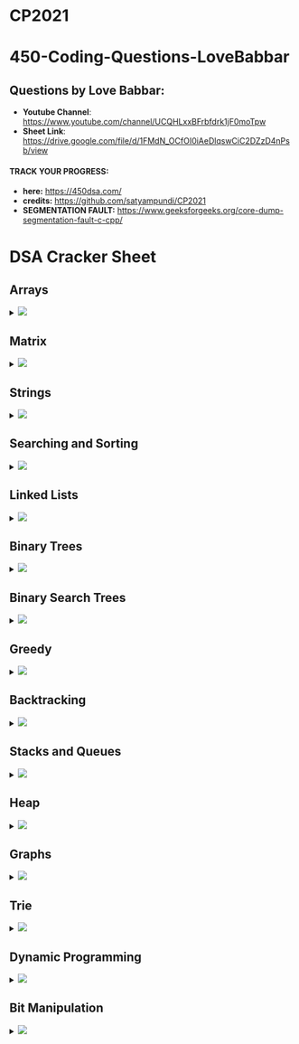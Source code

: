 # CP2021
# 450-Coding-Questions-LoveBabbar

## Questions by Love Babbar: 
- **Youtube Channel**: https://www.youtube.com/channel/UCQHLxxBFrbfdrk1jF0moTpw 
- **Sheet Link**: https://drive.google.com/file/d/1FMdN_OCfOI0iAeDlqswCiC2DZzD4nPsb/view

<!--
<h2 id="index">Index :</h2>
<ol>
    <li><a href="#array"> Arrays</a></li>
    <li><a href="#matrix"> Matrix</a></li>
    <li><a href="#string"> Strings</a></li>
    <li><a href="#sns"> Searching & Sorting</a></li>
    <li><a href="#linkedlist"> LinkedList</a></li>
    <li><a href="#binarytrees"> Binary Trees</a></li>
    <li><a href="#bst"> Binary Search Trees</a></li>
    <li><a href="#greedy"> Greedy</a></li>
    <li><a href="#backtracking"> BackTracking</a></li>
    <li><a href="#snq"> Stacks & Queues</a></li>
    <li><a href="#heap"> Heap</a></li>
    <li><a href="#graph"> Graph</a></li>
    <li><a href="#trie"> Trie</a></li>
    <li><a href="#dp"> Dynamic Programming</a></li>
    <li><a href="#bm"> Bit Manipulation</a></li>
</ol>

` Recommended: Please solve it on “PRACTICE ” first, before moving on to the solution. `

-->

#### TRACK YOUR PROGRESS: 
- **here:** https://450dsa.com/
- **credits:** https://github.com/satyampundi/CP2021
- **SEGMENTATION FAULT:** https://www.geeksforgeeks.org/core-dump-segmentation-fault-c-cpp/

# DSA Cracker Sheet

## Arrays

<details>

<summary><img id="array" src="https://img.shields.io/badge/Arrays-35-brightgreen?style=for-the-badge"></summary>


| Topic:              | Problem                                                                                              | Solutions        |
|:-------------------:|------------------------------------------------------------------------------------------------------|:----------------:|
| Array               | [Reverse the array](https://www.geeksforgeeks.org/write-a-program-to-reverse-an-array-or-string/)    |<a  href="https://github.com/satyampundi/CP2021/blob/main/rev_arr.cpp"><img src="https://img.shields.io/badge/Solution-green"></a>|
| Array               | Find the maximum and minimum element in an array                                                     |<a  href="https://github.com/satyampundi/CP2021/blob/main/find_Min_and_Max.cpp"><img src="https://img.shields.io/badge/Solution-green"></a>|
| Array               | Find the "Kth" max and min element of an array                                                       |<a  href="https://github.com/satyampundi/CP2021/blob/main/KthSmallAndLarge.cpp"><img src="https://img.shields.io/badge/Solution-green"></a>        |
| Array               | Given an array which consists of only 0, 1 and 2. Sort the array without using any sorting algo      |<a  href="https://github.com/satyampundi/CP2021/blob/main/0%2C1%2C2%20arr_Sort.cpp"><img src="https://img.shields.io/badge/Solution-green"></a>    |
| Array               | Move all the negative elements to one side of the array                                              |<a  href="https://github.com/satyampundi/CP2021/blob/main/inPlaceMovAllNeg.cpp"><img src="https://img.shields.io/badge/Solution-green"> </a>       |
| Array               | Find the Union and Intersection of the two sorted arrays.                                            | <a href="https://github.com/satyampundi/CP2021/blob/main/intersection.cpp"> <img src="https://img.shields.io/badge/Solution-green"></a> |
| Array               | Write a program to cyclically rotate an array by one.                                                |   |
| Array               | find Largest sum contiguous Subarray [V. IMP]                                                        | <->              |
| Array               | Minimise the maximum difference between heights [V.IMP]                                              | <->              |
| Array               | Minimum no. of Jumps to reach end of an array                                                        | <->              |
| Array               | find duplicate in an array of N+1 Integers                                                           | <->              |
| Array               | Merge 2 sorted arrays without using Extra space.                                                     | <->              |
| Array               | Kadane's Algo [V.V.V.V.V IMP]                                                                        | <->              |
| Array               | Merge Intervals                                                                                      | <->              |
| Array               | Next Permutation                                                                                     | <->              |
| Array               | Count Inversion                                                                                      | <->              |
| Array               | Best time to buy and Sell stock                                                                      | <->              |
| Array               | find all pairs on integer array whose sum is equal to given number                                   | <->              |
| Array               | find common elements In 3 sorted arrays                                                              | <->              |
| Array               | Rearrange the array in alternating positive and negative items with O(1) extra space                 | <->              |
| Array               | Find if there is any subarray with sum equal to 0                                                    | <->              |
| Array               | Find factorial of a large number                                                                     | <->              |
| Array               | find maximum product subarray                                                                        | <->              |
| Array               | Find longest coinsecutive subsequence                                                                | <->              |
| Array               | Given an array of size n and a number k, fin all elements that appear more than " n/k " times.       | <->              |
| Array               | Maximum profit by buying and selling a share atmost twice                                            | <->              |
| Array               | Find whether an array is a subset of another array                                                   | <->              |
| Array               | Find the triplet that sum to a given value                                                           | <->              |
| Array               | Trapping Rain water problem                                                                          | <->              |
| Array               | Chocolate Distribution problem                                                                       | <->              |
| Array               | Smallest Subarray with sum greater than a given value                                                | <->              |
| Array               | Three way partitioning of an array around a given value                                              | <->              |
| Array               | Minimum swaps required bring elements less equal K together                                          | <->              |
| Array               | Minimum no. of operations required to make an array palindrome                                       | <->              |
| Array               | Median of 2 sorted arrays of equal size                                                              | <->              |
| Array               | Median of 2 sorted arrays of different size                                                          | <->              |

</details>

## Matrix

<details>

<summary><img id="matrix" src="https://img.shields.io/badge/Matrix-10-yellow?style=for-the-badge"></summary>

| Topic:              | Problem                                                                                              | Solutions        |
|:-------------------:|------------------------------------------------------------------------------------------------------|:----------------:|
| Matrix              | Spiral traversal on a Matrix                                                                         | <->              |
| Matrix              | Search an element in a matriix                                                                       | <->              |
| Matrix              | Find median in a row wise sorted matrix                                                              | <->              |
| Matrix              | Find row with maximum no. of 1's                                                                     | <->              |
| Matrix              | Print elements in sorted order using row-column wise sorted matrix                                   | <->              |
| Matrix              | Maximum size rectangle                                                                               | <->              |
| Matrix              | Find a specific pair in matrix                                                                       | <->              |
| Matrix              | Rotate matrix by 90 degrees                                                                          | <->              |
| Matrix              | Kth smallest element in a row-cpumn wise sorted matrix                                               | <->              |
| Matrix              | Common elements in all rows of a given matrix                                                        | <->              |

</details>

## Strings

<details>

<summary><img id="string" src="https://img.shields.io/badge/String-42-orange?style=for-the-badge"></summary>

| Topic:              | Problem                                                                                              | Solutions        |
|:-------------------:|------------------------------------------------------------------------------------------------------|:----------------:|
| String              | Reverse a String                                                                                     | <->              |
| String              | Check whether a String is Palindrome or not                                                          | <->              |
| String              | Find Duplicate characters in a string                                                                | <->              |
| String              | Why strings are immutable in Java?                                                                   | <->              |
| String              | Write a Code to check whether one string is a rotation of another                                    | <->              |
| String              | Write a Program to check whether a string is a valid shuffle of two strings or not                   | <->              |
| String              | Count and Say problem                                                                                | <->              |
| String              | Write a program to find the longest Palindrome in a string.[ Longest palindromic Substring]          | <->              |
| String              | Find Longest Recurring Subsequence in String                                                         | <->              |
| String              | Print all Subsequences of a string.                                                                  | <->              |
| String              | Print all the permutations of the given string                                                       | <->              |
| String              | Split the Binary string into two substring with equal 0’s and 1’s                                    | <->              |
| String              | Word Wrap Problem [VERY IMP].                                                                        | <->              |
| String              | EDIT Distance [Very Imp]                                                                             | <->              |
| String              | Find next greater number with same set of digits. [Very Very IMP]                                    | <->              |
| String              | Balanced Parenthesis problem.[Imp]                                                                   | <->              |
| String              | Word break Problem[ Very Imp]                                                                        | <->              |
| String              | Rabin Karp Algo                                                                                      | <->              |
| String              | KMP Algo                                                                                             | <->              |
| String              | Convert a Sentence into its equivalent mobile numeric keypad sequence.                               | <->              |
| String              | Minimum number of bracket reversals needed to make an expression balanced.                           | <->              |
| String              | Count All Palindromic Subsequence in a given String.                                                 | <->              |
| String              | Count of number of given string in 2D character array                                                | <->              |
| String              | Search a Word in a 2D Grid of characters.                                                            | <->              |
| String              | Boyer Moore Algorithm for Pattern Searching.                                                         | <->              |
| String              | Converting Roman Numerals to Decimal                                                                 | <->              |
| String              | Longest Common Prefix                                                                                | <->              |
| String              | Number of flips to make binary string alternate                                                      | <->              |
| String              | Find the first repeated word in string.                                                              | <->              |
| String              | Minimum number of swaps for bracket balancing.                                                       | <->              |
| String              | Find the longest common subsequence between two strings.                                             | <->              |
| String              | Program to generate all possible valid IP addresses from given  string.                              | <->              |
| String              | Write a program tofind the smallest window that contains all characters of string itself.            | <->              |
| String              | Rearrange characters in a string such that no two adjacent are same                                  | <->              |
| String              | Minimum characters to be added at front to make string palindrome                                    | <->              |
| String              | Given a sequence of words, print all anagrams together                                               | <->              |
| String              | Find the smallest window in a string containing all characters of another string                     | <->              |
| String              | Recursively remove all adjacent duplicates                                                           | <->              |
| String              | String matching where one string contains wildcard characters                                        | <->              |
| String              | Function to find Number of customers who could not get a computer                                    | <->              |
| String              | Transform One String to Another using Minimum Number of Given Operation                              | <->              |
| String              | Check if two given strings are isomorphic to each other                                              | <->              |
| String              | Recursively print all sentences that can be formed from list of word lists                           | <->              |

</details>

## Searching and Sorting

<details>

<summary><img id="sns" src="https://img.shields.io/badge/Searching_&_Sorting-36-red?style=for-the-badge"></summary>

| Topic:              | Problem                                                                                              | Solutions        |
|:-------------------:|------------------------------------------------------------------------------------------------------|:----------------:|
| Searching & Sorting | Find first and last positions of an element in a sorted array                                        | <->              |
| Searching & Sorting | Find a Fixed Point (Value equal to index) in a given array                                           | <->              |
| Searching & Sorting | Search in a rotated sorted array                                                                     | <->              |
| Searching & Sorting | square root of an integer                                                                            | <->              |
| Searching & Sorting | Maximum and minimum of an array using minimum number of comparisons                                  | <->              |
| Searching & Sorting | Optimum location of point to minimize total distance                                                 | <->              |
| Searching & Sorting | Find the repeating and the missing                                                                   | <->              |
| Searching & Sorting | find majority element                                                                                | <->              |
| Searching & Sorting | Searching in an array where adjacent differ by at most k                                             | <->              |
| Searching & Sorting | find a pair with a given difference                                                                  | <->              |
| Searching & Sorting | find four elements that sum to a given value                                                         | <->              |
| Searching & Sorting | maximum sum such that no 2 elements are adjacent                                                     | <->              |
| Searching & Sorting | Count triplet with sum smaller than a given value                                                    | <->              |
| Searching & Sorting | merge 2 sorted arrays                                                                                | <->              |
| Searching & Sorting | print all subarrays with 0 sum                                                                       | <->              |
| Searching & Sorting | Product array Puzzle                                                                                 | <->              |
| Searching & Sorting | Sort array according to count of set bits                                                            | <->              |
| Searching & Sorting | minimum no. of swaps required to sort the array                                                      | <->              |
| Searching & Sorting | Bishu and Soldiers                                                                                   | <->              |
| Searching & Sorting | Rasta and Kheshtak                                                                                   | <->              |
| Searching & Sorting | Kth smallest number again                                                                            | <->              |
| Searching & Sorting | Find pivot element in a sorted array                                                                 | <->              |
| Searching & Sorting | K-th Element of Two Sorted Arrays                                                                    | <->              |
| Searching & Sorting | Aggressive cows                                                                                      | <->              |
| Searching & Sorting | Book Allocation Problem                                                                              | <->              |
| Searching & Sorting | EKOSPOJ:                                                                                             | <->              |
| Searching & Sorting | Job Scheduling Algo                                                                                  | <->              |
| Searching & Sorting | Missing Number in AP                                                                                 | <->              |
| Searching & Sorting | Smallest number with atleastn trailing zeroes infactorial                                            | <->              |
| Searching & Sorting | Painters Partition Problem:                                                                          | <->              |
| Searching & Sorting | ROTI-Prata SPOJ                                                                                      | <->              |
| Searching & Sorting | DoubleHelix SPOJ                                                                                     | <->              |
| Searching & Sorting | Subset Sums                                                                                          | <->              |
| Searching & Sorting | Findthe inversion count                                                                              | <->              |
| Searching & Sorting | Implement Merge-sort in-place                                                                        | <->              |
| Searching & Sorting | Partitioning and Sorting Arrays with Many Repeated Entries                                           | <->              |

</details>

## Linked Lists

<details>

<summary><img id="linkedlist" src="https://img.shields.io/badge/Linked_List-36-blue?style=for-the-badge"></summary>

| Topic:              | Problem                                                                                              | Solutions        |
|:-------------------:|------------------------------------------------------------------------------------------------------|:----------------:|
| LinkedList          | Write a Program to reverse the Linked List. (Both Iterative and recursive)                           | <->              |
| LinkedList          | Reverse a Linked List in group of Given Size. [Very Imp]                                             | <->              |
| LinkedList          | Write a program to Detect loop in a linked list.                                                     | <->              |
| LinkedList          | Write a program to Delete loop in a linked list.                                                     | <->              |
| LinkedList          | Find the starting point of the loop.                                                                 | <->              |
| LinkedList          | Remove Duplicates in a sorted Linked List.                                                           | <->              |
| LinkedList          | Remove Duplicates in a Un-sorted Linked List.                                                        | <->              |
| LinkedList          | Write a Program to Move the last element to Front in a Linked List.                                  | <->              |
| LinkedList          | Add “1” to a number represented as a Linked List.                                                    | <->              |
| LinkedList          | Add two numbers represented by linked lists.                                                         | <->              |
| LinkedList          | Intersection of two Sorted Linked List.                                                              | <->              |
| LinkedList          | Intersection Point of two Linked Lists.                                                              | <->              |
| LinkedList          | Merge Sort For Linked lists.[Very Important]                                                         | <->              |
| LinkedList          | Quicksort for Linked Lists.[Very Important]                                                          | <->              |
| LinkedList          | Find the middle Element of a linked list.                                                            | <->              |
| LinkedList          | Check if a linked list is a circular linked list.                                                    | <->              |
| LinkedList          | Split a Circular linked list into two halves.                                                        | <->              |
| LinkedList          | Write a Program to check whether the Singly Linked list is a palindrome or not.                      | <->              |
| LinkedList          | Deletion from a Circular Linked List.                                                                | <->              |
| LinkedList          | Reverse a Doubly Linked list.                                                                        | <->              |
| LinkedList          | Find pairs with a given sum in a DLL.                                                                | <->              |
| LinkedList          | Count triplets in a sorted DLL whose sum is equal to given value “X”.                                | <->              |
| LinkedList          | Sort a “k”sorted Doubly Linked list.[Very IMP]                                                       | <->              |
| LinkedList          | Rotate DoublyLinked list by N nodes.                                                                 | <->              |
| LinkedList          | Rotate a Doubly Linked list in group of Given Size.[Very IMP]                                        | <->              |
| LinkedList          | Can we reverse a linked list in less than O(n) ?                                                     | <->              |
| LinkedList          | Why Quicksort is preferred for. Arrays and Merge Sort for LinkedLists ?                              | <->              |
| LinkedList          | Flatten a Linked List                                                                                | <->              |
| LinkedList          | Sort a LL of 0's, 1's and 2's                                                                        | <->              |
| LinkedList          | Clone a linked list with next and random pointer                                                     | <->              |
| LinkedList          | Merge K sorted Linked list                                                                           | <->              |
| LinkedList          | Multiply 2 no. represented by LL                                                                     | <->              |
| LinkedList          | Delete nodes which have a greater value on right side                                                | <->              |
| LinkedList          | Segregate even and odd nodes in a Linked List                                                        | <->              |
| LinkedList          | Program for n’th node from the end of a Linked List                                                  | <->              |
| LinkedList          | Find the first non-repeating character from a stream of characters                                   | <->              |

</details>

## Binary Trees

<details>

<summary><img id="binarytrees" src="https://img.shields.io/badge/Binary_Trees-35-bluevoilet?style=for-the-badge"></summary>

| Topic:              | Problem                                                                                              | Solutions        |
|:-------------------:|------------------------------------------------------------------------------------------------------|:----------------:|
| Binary Trees        | level order traversal                                                                                | <->              |
| Binary Trees        | Reverse Level Order traversal                                                                        | <->              |
| Binary Trees        | Height of a tree                                                                                     | <->              |
| Binary Trees        | Diameter of a tree                                                                                   | <->              |
| Binary Trees        | Mirror of a tree                                                                                     | <->              |
| Binary Trees        | Inorder Traversal of a tree both using recursion and Iteration                                       | <->              |
| Binary Trees        | Preorder Traversal of a tree both using recursion and Iteration                                      | <->              |
| Binary Trees        | Postorder Traversal of a tree both using recursion and Iteration                                     | <->              |
| Binary Trees        | Left View of a tree                                                                                  | <->              |
| Binary Trees        | Right View of Tree                                                                                   | <->              |
| Binary Trees        | Top View of a tree                                                                                   | <->              |
| Binary Trees        | Bottom View of a tree                                                                                | <->              |
| Binary Trees        | Zig-Zag traversal of a binary tree                                                                   | <->              |
| Binary Trees        | Check if a tree is balanced or not                                                                   | <->              |
| Binary Trees        | Diagnol Traversal of a Binary tree                                                                   | <->              |
| Binary Trees        | Boundary traversal of a Binary tree                                                                  | <->              |
| Binary Trees        | Construct Binary Tree from String with Bracket Representation                                        | <->              |
| Binary Trees        | Convert Binary tree into Doubly Linked List                                                          | <->              |
| Binary Trees        | Convert Binary tree into Sum tree                                                                    | <->              |
| Binary Trees        | Construct Binary tree from Inorder and preorder traversal                                            | <->              |
| Binary Trees        | Find minimum swaps required to convert a Binary tree into BST                                        | <->              |
| Binary Trees        | Check if Binary tree is Sum tree or not                                                              | <->              |
| Binary Trees        | Check if all leaf nodes are at same level or not                                                     | <->              |
| Binary Trees        | Check if a Binary Tree contains duplicate subtrees of size 2 or more [ IMP ]                         | <->              |
| Binary Trees        | Check if 2 trees are mirror or not                                                                   | <->              |
| Binary Trees        | Sum of Nodes on the Longest path from root to leaf node                                              | <->              |
| Binary Trees        | Check if given graph is tree or not.  [ IMP ]                                                        | <->              |
| Binary Trees        | Find Largest subtree sum in a tree                                                                   | <->              |
| Binary Trees        | Maximum Sum of nodes in Binary tree such that no two are adjacent                                    | <->              |
| Binary Trees        | Print all "K" Sum paths in a Binary tree                                                             | <->              |
| Binary Trees        | Find LCA in a Binary tree                                                                            | <->              |
| Binary Trees        | Find distance between 2 nodes in a Binary tree                                                       | <->              |
| Binary Trees        | Kth Ancestor of node in a Binary tree                                                                | <->              |
| Binary Trees        | Find all Duplicate subtrees in a Binary tree [ IMP ]                                                 | <->              |
| Binary Trees        | Tree Isomorphism Problem                                                                             | <->              |

</details>

## Binary Search Trees

<details>

<summary><img id="bst" src="https://img.shields.io/badge/Binary_Search_Trees-22-yellowgreen?style=for-the-badge"></summary>

| Topic:              | Problem                                                                                              | Solutions        |
|:-------------------:|------------------------------------------------------------------------------------------------------|:----------------:|
| Binary Search Trees | Fina a value in a BST                                                                                | <->              |
| Binary Search Trees | Deletion of a node in a BST                                                                          | <->              |
| Binary Search Trees | Find min and max value in a BST                                                                      | <->              |
| Binary Search Trees | Find inorder successor and inorder predecessor in a BST                                              | <->              |
| Binary Search Trees | Check if a tree is a BST or not                                                                      | <->              |
| Binary Search Trees | Populate Inorder successor of all nodes                                                              | <->              |
| Binary Search Trees | Find LCA  of 2 nodes in a BST                                                                        | <->              |
| Binary Search Trees | Construct BST from preorder traversal                                                                | <->              |
| Binary Search Trees | Convert Binary tree into BST                                                                         | <->              |
| Binary Search Trees | Convert a normal BST into a Balanced BST                                                             | <->              |
| Binary Search Trees | Merge two BST [ V.V.V>IMP ]                                                                          | <->              |
| Binary Search Trees | Find Kth largest element in a BST                                                                    | <->              |
| Binary Search Trees | Find Kth smallest element in a BST                                                                   | <->              |
| Binary Search Trees | Count pairs from 2 BST whose sum is equal to given value "X"                                         | <->              |
| Binary Search Trees | Find the median of BST in O(n) time and O(1) space                                                   | <->              |
| Binary Search Trees | Count BST ndoes that lie in a given range                                                            | <->              |
| Binary Search Trees | Replace every element with the least greater element on its right                                    | <->              |
| Binary Search Trees | Given "n" appointments, find the conflicting appointments                                            | <->              |
| Binary Search Trees | Check preorder is valid or not                                                                       | <->              |
| Binary Search Trees | Check whether BST contains Dead end                                                                  | <->              |
| Binary Search Trees | Largest BST in a Binary Tree [ V.V.V.V.V IMP ]                                                       | <->              |
| Binary Search Trees | Flatten BST to sorted list                                                                           | <->              |

</details>

## Greedy

<details>

<summary><img id="greedy" src="https://img.shields.io/badge/Greedy-35-green?style=for-the-badge"> </summary>

| Topic:              | Problem                                                                                              | Solutions        |
|:-------------------:|------------------------------------------------------------------------------------------------------|:----------------:|
| Greedy              | Activity Selection Problem                                                                           | <->              |
| Greedy              | Job SequencingProblem                                                                                | <->              |
| Greedy              | Huffman Coding                                                                                       | <->              |
| Greedy              | Water Connection Problem                                                                             | <->              |
| Greedy              | Fractional Knapsack Problem                                                                          | <->              |
| Greedy              | Greedy Algorithm to find Minimum number of Coins                                                     | <->              |
| Greedy              | Maximum trains for which stoppage can be provided                                                    | <->              |
| Greedy              | Minimum Platforms Problem                                                                            | <->              |
| Greedy              | Buy Maximum Stocks if i stocks can be bought on i-th day                                             | <->              |
| Greedy              | Find the minimum and maximum amount to buy all N candies                                             | <->              |
| Greedy              | Minimize Cash Flow among a given set of friends who have borrowed money from each other              | <->              |
| Greedy              | Minimum Cost to cut a board into squares                                                             | <->              |
| Greedy              | Check if it is possible to survive on Island                                                         | <->              |
| Greedy              | Find maximum meetings in one room                                                                    | <->              |
| Greedy              | Maximum product subset of an array                                                                   | <->              |
| Greedy              | Maximize array sum after K negations                                                                 | <->              |
| Greedy              | Maximize the sum of arr[i]*i                                                                         | <->              |
| Greedy              | Maximum sum of absolute difference of an array                                                       | <->              |
| Greedy              | Maximize sum of consecutive differences in a circular array                                          | <->              |
| Greedy              | Minimum sum of absolute difference of pairs of two arrays                                            | <->              |
| Greedy              | Program for Shortest Job First (or SJF) CPU Scheduling                                               | <->              |
| Greedy              | Program for Least Recently Used (LRU) Page Replacement algorithm                                     | <->              |
| Greedy              | Smallest subset with sum greater than all other elements                                             | <->              |
| Greedy              | Chocolate Distribution Problem                                                                       | <->              |
| Greedy              | DEFKIN -Defense of a Kingdom                                                                         | <->              |
| Greedy              | DIEHARD -DIE HARD                                                                                    | <->              |
| Greedy              | GERGOVIA -Wine trading in Gergovia                                                                   | <->              |
| Greedy              | Picking Up Chicks                                                                                    | <->              |
| Greedy              | CHOCOLA –Chocolate                                                                                   | <->              |
| Greedy              | ARRANGE -Arranging Amplifiers                                                                        | <->              |
| Greedy              | K Centers Problem                                                                                    | <->              |
| Greedy              | Minimum Cost of ropes                                                                                | <->              |
| Greedy              | Find smallest number with given number of digits and sum of digits                                   | <->              |
| Greedy              | Rearrange characters in a string such that no two adjacent are same                                  | <->              |
| Greedy              | Find maximum sum possible equal sum of three stacks                                                  | <->              |

</details>

## Backtracking

<details>

<summary><img id="backtracking" src="https://img.shields.io/badge/Back_Tracking-19-yellow?style=for-the-badge"> </summary>

| Topic:              | Problem                                                                                              | Solutions        |
|:-------------------:|------------------------------------------------------------------------------------------------------|:----------------:|
| BackTracking        | Rat in a maze Problem                                                                                | <->              |
| BackTracking        | Printing all solutions in N-Queen Problem                                                            | <->              |
| BackTracking        | Word Break Problem using Backtracking                                                                | <->              |
| BackTracking        | Remove Invalid Parentheses                                                                           | <->              |
| BackTracking        | Sudoku Solver                                                                                        | <->              |
| BackTracking        | m Coloring Problem                                                                                   | <->              |
| BackTracking        | Print all palindromic partitions of a string                                                         | <->              |
| BackTracking        | Subset Sum Problem                                                                                   | <->              |
| BackTracking        | The Knight’s tour problem                                                                            | <->              |
| BackTracking        | Tug of War                                                                                           | <->              |
| BackTracking        | Find shortest safe route in a path with landmines                                                    | <->              |
| BackTracking        | Combinational Sum                                                                                    | <->              |
| BackTracking        | Find Maximum number possible by doing at-most K swaps                                                | <->              |
| BackTracking        | Print all permutations of a string                                                                   | <->              |
| BackTracking        | Find if there is a path of more than k length from a source                                          | <->              |
| BackTracking        | Longest Possible Route in a Matrix with Hurdles                                                      | <->              |
| BackTracking        | Print all possible paths from top left to bottom right of a mXn matrix                               | <->              |
| BackTracking        | Partition of a set intoK subsets with equal sum                                                      | <->              |
| BackTracking        | Find the K-th Permutation Sequence of first N natural numbers                                        | <->              |

</details>

## Stacks and Queues

<details>

<summary><img id="snq" src="https://img.shields.io/badge/Stacks_&_Queues-38-red?style=for-the-badge"> </summary>

| Topic:              | Problem                                                                                              | Solutions        |
|:-------------------:|------------------------------------------------------------------------------------------------------|:----------------:|
| Stacks & Queues     | Implement Stack from Scratch                                                                         | <->              |
| Stacks & Queues     | Implement Queue from Scratch                                                                         | <->              |
| Stacks & Queues     | Implement 2 stack in an array                                                                        | <->              |
| Stacks & Queues     | find the middle element of a stack                                                                   | <->              |
| Stacks & Queues     | Implement "N" stacks in an Array                                                                     | <->              |
| Stacks & Queues     | Check the expression has valid or Balanced parenthesis or not.                                       | <->              |
| Stacks & Queues     | Reverse a String using Stack                                                                         | <->              |
| Stacks & Queues     | Design a Stack that supports getMin() in O(1) time and O(1) extra space.                             | <->              |
| Stacks & Queues     | Find the next Greater element                                                                        | <->              |
| Stacks & Queues     | The celebrity Problem                                                                                | <->              |
| Stacks & Queues     | Arithmetic Expression evaluation                                                                     | <->              |
| Stacks & Queues     | Evaluation of Postfix expression                                                                     | <->              |
| Stacks & Queues     | Implement a method to insert an element at its bottom without using any other data structure.        | <->              |
| Stacks & Queues     | Reverse a stack using recursion                                                                      | <->              |
| Stacks & Queues     | Sort a Stack using recursion                                                                         | <->              |
| Stacks & Queues     | Merge Overlapping Intervals                                                                          | <->              |
| Stacks & Queues     | Largest rectangular Area in Histogram                                                                | <->              |
| Stacks & Queues     | Length of the Longest Valid Substring                                                                | <->              |
| Stacks & Queues     | Expression contains redundant bracket or not                                                         | <->              |
| Stacks & Queues     | Implement Stack using Queue                                                                          | <->              |
| Stacks & Queues     | Implement Stack using Deque                                                                          | <->              |
| Stacks & Queues     | Stack Permutations (Check if an array is stack permutation of other)                                 | <->              |
| Stacks & Queues     | Implement Queue using Stack                                                                          | <->              |
| Stacks & Queues     | Implement "n" queue in an array                                                                      | <->              |
| Stacks & Queues     | Implement a Circular queue                                                                           | <->              |
| Stacks & Queues     | LRU Cache Implementationa                                                                            | <->              |
| Stacks & Queues     | Reverse a Queue using recursion                                                                      | <->              |
| Stacks & Queues     | Reverse the first “K” elements of a queue                                                            | <->              |
| Stacks & Queues     | Interleave the first half of the queue with second half                                              | <->              |
| Stacks & Queues     | Find the first circular tour that visits all Petrol Pumps                                            | <->              |
| Stacks & Queues     | Minimum time required to rot all oranges                                                             | <->              |
| Stacks & Queues     | Distance of nearest cell having 1 in a binary matrix                                                 | <->              |
| Stacks & Queues     | First negative integer in every window of size “k”                                                   | <->              |
| Stacks & Queues     | Check if all levels of two trees are anagrams or not.                                                | <->              |
| Stacks & Queues     | Sum of minimum and maximum elements of all subarrays of size “k”.                                    | <->              |
| Stacks & Queues     | Minimum sum of squares of character counts in a given string after removing “k” characters.          | <->              |
| Stacks & Queues     | Queue based approach or first non-repeating character in a stream.                                   | <->              |
| Stacks & Queues     | Next Smaller Element                                                                                 | <->              |

</details>

## Heap

<details>

<summary><img id="heap" src="https://img.shields.io/badge/Heap-18-orange?style=for-the-badge"></summary>

| Topic:              | Problem                                                                                              | Solutions        |
|:-------------------:|------------------------------------------------------------------------------------------------------|:----------------:|
| Heap                | Implement a Maxheap/MinHeap using arrays and recursion.                                              | <->              |
| Heap                | Sort an Array using heap. (HeapSort)                                                                 | <->              |
| Heap                | Maximum of all subarrays of size k.                                                                  | <->              |
| Heap                | “k” largest element in an array                                                                      | <->              |
| Heap                | Kth smallest and largest element in an unsorted array                                                | <->              |
| Heap                | Merge “K” sorted arrays. [ IMP ]                                                                     | <->              |
| Heap                | Merge 2 Binary Max Heaps                                                                             | <->              |
| Heap                | Kth largest sum continuous subarrays                                                                 | <->              |
| Heap                | Leetcode- reorganize strings                                                                         | <->              |
| Heap                | Merge “K” Sorted Linked Lists [V.IMP]                                                                | <->              |
| Heap                | Smallest range in “K” Lists                                                                          | <->              |
| Heap                | Median in a stream of Integers                                                                       | <->              |
| Heap                | Check if a Binary Tree is Heap                                                                       | <->              |
| Heap                | Connect “n” ropes with minimum cost                                                                  | <->              |
| Heap                | Convert BST to Min Heap                                                                              | <->              |
| Heap                | Convert min heap to max heap                                                                         | <->              |
| Heap                | Rearrange characters in a string such that no two adjacent are same.                                 | <->              |
| Heap                | Minimum sum of two numbers formed from digits of an array                                            | <->              |

</details>

## Graphs

<details>

<summary><img id="graph" src="https://img.shields.io/badge/Graph-44-orange?style=for-the-badge"></summary>

| Topic:              | Problem                                                                                              | Solutions        |
|:-------------------:|------------------------------------------------------------------------------------------------------|:----------------:|
| Graph               | Create a Graph, print it                                                                             | <->              |
| Graph               | Implement BFS algorithm                                                                              | <->              |
| Graph               | Implement DFS Algo                                                                                   | <->              |
| Graph               | Detect Cycle in Directed Graph using BFS/DFS Algo                                                    | <->              |
| Graph               | Detect Cycle in UnDirected Graph using BFS/DFS Algo                                                  | <->              |
| Graph               | Search in a Maze                                                                                     | <->              |
| Graph               | Minimum Step by Knight                                                                               | <->              |
| Graph               | flood fill algo                                                                                      | <->              |
| Graph               | Clone a graph                                                                                        | <->              |
| Graph               | Making wired Connections                                                                             | <->              |
| Graph               | word Ladder                                                                                          | <->              |
| Graph               | Dijkstra algo                                                                                        | <->              |
| Graph               | Implement Topological Sort                                                                           | <->              |
| Graph               | Minimum time taken by each job to be completed given by a Directed Acyclic Graph                     | <->              |
| Graph               | Find whether it is possible to finish all tasks or not from given dependencies                       | <->              |
| Graph               | Find the no. of Isalnds                                                                              | <->              |
| Graph               | Given a sorted Dictionary of an Alien Language, find order of characters                             | <->              |
| Graph               | Implement Kruksal’sAlgorithm                                                                         | <->              |
| Graph               | Implement Prim’s Algorithm                                                                           | <->              |
| Graph               | Total no. of Spanning tree in a graph                                                                | <->              |
| Graph               | Implement Bellman Ford Algorithm                                                                     | <->              |
| Graph               | Implement Floyd warshallAlgorithm                                                                    | <->              |
| Graph               | Travelling Salesman Problem                                                                          | <->              |
| Graph               | Graph ColouringProblem                                                                               | <->              |
| Graph               | Snake and Ladders Problem                                                                            | <->              |
| Graph               | Find bridge in a graph                                                                               | <->              |
| Graph               | Count Strongly connected Components(Kosaraju Algo)                                                   | <->              |
| Graph               | Check whether a graph is Bipartite or Not                                                            | <->              |
| Graph               | Detect Negative cycle in a graph                                                                     | <->              |
| Graph               | Longest path in a Directed Acyclic Graph                                                             | <->              |
| Graph               | Journey to the Moon                                                                                  | <->              |
| Graph               | Cheapest Flights Within K Stops                                                                      | <->              |
| Graph               | Oliver and the Game                                                                                  | <->              |
| Graph               | Water Jug problem using BFS                                                                          | <->              |
| Graph               | Water Jug problem using BFS                                                                          | <->              |
| Graph               | Find if there is a path of more thank length from a source                                           | <->              |
| Graph               | M-ColouringProblem                                                                                   | <->              |
| Graph               | Minimum edges to reverse o make path from source to destination                                      | <->              |
| Graph               | Paths to travel each nodes using each edge(Seven Bridges)                                            | <->              |
| Graph               | Vertex Cover Problem                                                                                 | <->              |
| Graph               | Chinese Postman or Route Inspection                                                                  | <->              |
| Graph               | Number of Triangles in a Directed and Undirected Graph                                               | <->              |
| Graph               | Minimise the cashflow among a given set of friends who have borrowed money from each other           | <->              |
| Graph               | Two Clique Problem                                                                                   | <->              |

</details>

## Trie

<details>

<summary><img id="trie" src="https://img.shields.io/badge/Trie-06-blue?style=for-the-badge"></summary>

| Topic:              | Problem                                                                                              | Solutions        |
|:-------------------:|------------------------------------------------------------------------------------------------------|:----------------:|
| Trie                | Construct a trie from scratch                                                                        | <->              |
| Trie                | Find shortest unique prefix for every word in a given list                                           | <->              |
| Trie                | Word Break Problem \| (Trie solution)                                                                | <->              |
| Trie                | Given a sequence of words, print all anagrams together                                               | <->              |
| Trie                | Implement a Phone Directory                                                                          | <->              |
| Trie                | Print unique rows in a given boolean matrix                                                          | <->              |

</details>

## Dynamic Programming

<details>

<summary><img id="dp" src="https://img.shields.io/badge/ Dynamic_Programming-60-ff69b4?style=for-the-badge"></summary>

| Topic:              | Problem                                                                                              | Solutions        |
|:-------------------:|------------------------------------------------------------------------------------------------------|:----------------:|
| Dynamic Programming | Coin ChangeProblem                                                                                   | <->              |
| Dynamic Programming | Knapsack Problem                                                                                     | <->              |
| Dynamic Programming | Binomial CoefficientProblem                                                                          | <->              |
| Dynamic Programming | Permutation CoefficientProblem                                                                       | <->              |
| Dynamic Programming | Program for nth Catalan Number                                                                       | <->              |
| Dynamic Programming | Matrix Chain Multiplication                                                                          | <->              |
| Dynamic Programming | Edit Distance                                                                                        | <->              |
| Dynamic Programming | Subset Sum Problem                                                                                   | <->              |
| Dynamic Programming | Friends Pairing Problem                                                                              | <->              |
| Dynamic Programming | Gold Mine Problem                                                                                    | <->              |
| Dynamic Programming | Assembly Line SchedulingProblem                                                                      | <->              |
| Dynamic Programming | Painting the Fenceproblem                                                                            | <->              |
| Dynamic Programming | Maximize The Cut Segments                                                                            | <->              |
| Dynamic Programming | Longest Common Subsequence                                                                           | <->              |
| Dynamic Programming | Longest Repeated Subsequence                                                                         | <->              |
| Dynamic Programming | Longest Increasing Subsequence                                                                       | <->              |
| Dynamic Programming | Space Optimized Solution of LCS                                                                      | <->              |
| Dynamic Programming | LCS (Longest Common Subsequence) of three strings                                                    | <->              |
| Dynamic Programming | Maximum Sum Increasing Subsequence                                                                   | <->              |
| Dynamic Programming | Count all subsequences having product less than K                                                    | <->              |
| Dynamic Programming | Longest subsequence such that difference between adjacent is one                                     | <->              |
| Dynamic Programming | Maximum subsequence sum such that no three are consecutive                                           | <->              |
| Dynamic Programming | Egg Dropping Problem                                                                                 | <->              |
| Dynamic Programming | Maximum Length Chain of Pairs                                                                        | <->              |
| Dynamic Programming | Maximum size square sub-matrix with all 1s                                                           | <->              |
| Dynamic Programming | Maximum sum of pairs with specific difference                                                        | <->              |
| Dynamic Programming | Min Cost PathProblem                                                                                 | <->              |
| Dynamic Programming | Maximum difference of zeros and ones in binary string                                                | <->              |
| Dynamic Programming | Minimum number of jumps to reach end                                                                 | <->              |
| Dynamic Programming | Minimum cost to fill given weight in a bag                                                           | <->              |
| Dynamic Programming | Minimum removals from array to make max –min <= K                                                    | <->              |
| Dynamic Programming | Longest Common Substring                                                                             | <->              |
| Dynamic Programming | Count number of ways to reacha given score in a game                                                 | <->              |
| Dynamic Programming | Count Balanced Binary Trees of Height h                                                              | <->              |
| Dynamic Programming | LargestSum Contiguous Subarray [V>V>V>V IMP ]                                                        | <->              |
| Dynamic Programming | Smallest sum contiguous subarray                                                                     | <->              |
| Dynamic Programming | Unbounded Knapsack (Repetition of items allowed)                                                     | <->              |
| Dynamic Programming | Word Break Problem                                                                                   | <->              |
| Dynamic Programming | Largest Independent Set Problem                                                                      | <->              |
| Dynamic Programming | Partition problem                                                                                    | <->              |
| Dynamic Programming | Longest Palindromic Subsequence                                                                      | <->              |
| Dynamic Programming | Count All Palindromic Subsequence in a given String                                                  | <->              |
| Dynamic Programming | Longest Palindromic Substring                                                                        | <->              |
| Dynamic Programming | Longest alternating subsequence                                                                      | <->              |
| Dynamic Programming | Weighted Job Scheduling                                                                              | <->              |
| Dynamic Programming | Coin game winner where every player has three choices                                                | <->              |
| Dynamic Programming | Count Derangements (Permutation such that no element appears in its original position) [ IMPORTANT ] | <->              |
| Dynamic Programming | Maximum profit by buying and selling a share at most twice [ IMP ]                                   | <->              |
| Dynamic Programming | Optimal Strategy for a Game                                                                          | <->              |
| Dynamic Programming | Optimal Binary Search Tree                                                                           | <->              |
| Dynamic Programming | Palindrome PartitioningProblem                                                                       | <->              |
| Dynamic Programming | Word Wrap Problem                                                                                    | <->              |
| Dynamic Programming | Mobile Numeric Keypad Problem [ IMP ]                                                                | <->              |
| Dynamic Programming | Boolean Parenthesization Problem                                                                     | <->              |
| Dynamic Programming | Largest rectangular sub-matrix whose sum is 0                                                        | <->              |
| Dynamic Programming | Largest area rectangular sub-matrix with equal number of 1’s and 0’s [ IMP ]                         | <->              |
| Dynamic Programming | Maximum sum rectangle in a 2D matrix                                                                 | <->              |
| Dynamic Programming | Maximum profit by buying and selling a share at most k times                                         | <->              |
| Dynamic Programming | Find if a string is interleaved of two other strings                                                 | <->              |
| Dynamic Programming | Maximum Length of Pair Chain                                                                         | <->              |

</details>

## Bit Manipulation

<details>

<summary><img id="bm" src="https://img.shields.io/badge/Bit_Manipulation-10-bluevoilet?style=for-the-badge"></summary>

| Topic:              | Problem                                                                                              | Solutions        |
|:-------------------:|------------------------------------------------------------------------------------------------------|:----------------:|
| Bit Manipulation    | Count set bits in an integer                                                                         | <->              |
| Bit Manipulation    | Find the two non-repeating elements in an array of repeating elements                                | <->              |
| Bit Manipulation    | Count number of bits to be flipped to convert A to B                                                 | <->              |
| Bit Manipulation    | Count total set bits in all numbers from 1 to n                                                      | <->              |
| Bit Manipulation    | Program to find whether a no is power of two                                                         | <->              |
| Bit Manipulation    | Find position of the only set bit                                                                    | <->              |
| Bit Manipulation    | Copy set bits in a range                                                                             | <->              |
| Bit Manipulation    | Divide two integers without using multiplication, division and mod operator                          | <->              |
| Bit Manipulation    | Calculate square of a number without using *, / and pow()                                            | <->              |
| Bit Manipulation    | Power Set                                                                                            | <->              |
